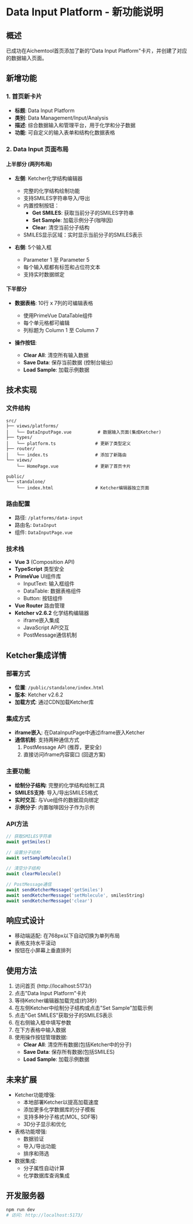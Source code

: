# Data Input Platform - 新功能说明

## 概述
已成功在Aichemtool首页添加了新的"Data Input Platform"卡片，并创建了对应的数据输入页面。

## 新增功能

### 1. 首页新卡片
- **标题**: Data Input Platform
- **类别**: Data Management/Input/Analysis
- **描述**: 综合数据输入和管理平台，用于化学和分子数据
- **功能**: 可自定义的输入表单和结构化数据表格

### 2. Data Input 页面布局

#### 上半部分 (两列布局)
- **左侧**: Ketcher化学结构编辑器
  - 完整的化学结构绘制功能
  - 支持SMILES字符串导入/导出
  - 内置控制按钮：
    - **Get SMILES**: 获取当前分子的SMILES字符串
    - **Set Sample**: 加载示例分子(咖啡因)
    - **Clear**: 清空当前分子结构
  - SMILES显示区域：实时显示当前分子的SMILES表示
  
- **右侧**: 5个输入框
  - Parameter 1 至 Parameter 5
  - 每个输入框都有标签和占位符文本
  - 支持实时数据绑定

#### 下半部分
- **数据表格**: 10行 x 7列的可编辑表格
  - 使用PrimeVue DataTable组件
  - 每个单元格都可编辑
  - 列标题为 Column 1 至 Column 7
  
- **操作按钮**:
  - **Clear All**: 清空所有输入数据
  - **Save Data**: 保存当前数据 (控制台输出)
  - **Load Sample**: 加载示例数据

## 技术实现

### 文件结构
```
src/
├── views/platforms/
│   └── DataInputPage.vue          # 数据输入页面(集成Ketcher)
├── types/
│   └── platform.ts               # 更新了类型定义
├── router/
│   └── index.ts                  # 添加了新路由
└── views/
    └── HomePage.vue              # 更新了首页卡片

public/
└── standalone/
    └── index.html                # Ketcher编辑器独立页面
```

### 路由配置
- 路径: `/platforms/data-input`
- 路由名: `DataInput`
- 组件: `DataInputPage.vue`

### 技术栈
- **Vue 3** (Composition API)
- **TypeScript** 类型安全
- **PrimeVue** UI组件库
  - InputText: 输入框组件
  - DataTable: 数据表格组件
  - Button: 按钮组件
- **Vue Router** 路由管理
- **Ketcher v2.6.2** 化学结构编辑器
  - iframe嵌入集成
  - JavaScript API交互
  - PostMessage通信机制

## Ketcher集成详情

### 部署方式
- **位置**: `/public/standalone/index.html`
- **版本**: Ketcher v2.6.2
- **加载方式**: 通过CDN加载Ketcher库

### 集成方式
- **iframe嵌入**: 在DataInputPage中通过iframe嵌入Ketcher
- **通信机制**: 支持两种通信方式
  1. PostMessage API (推荐，更安全)
  2. 直接访问iframe内容窗口 (回退方案)

### 主要功能
- **绘制分子结构**: 完整的化学结构绘制工具
- **SMILES支持**: 导入/导出SMILES格式
- **实时交互**: 与Vue组件的数据双向绑定
- **示例分子**: 内置咖啡因分子作为示例

### API方法
```javascript
// 获取SMILES字符串
await getSmiles()

// 设置分子结构
await setSampleMolecule()

// 清空分子结构  
await clearMolecule()

// PostMessage通信
await sendKetcherMessage('getSmiles')
await sendKetcherMessage('setMolecule', smilesString)
await sendKetcherMessage('clear')
```

## 响应式设计
- 移动端适配: 在768px以下自动切换为单列布局
- 表格支持水平滚动
- 按钮在小屏幕上垂直排列

## 使用方法
1. 访问首页 (http://localhost:5173/)
2. 点击"Data Input Platform"卡片
3. 等待Ketcher编辑器加载完成(约3秒)
4. 在左侧Ketcher中绘制分子结构或点击"Set Sample"加载示例
5. 点击"Get SMILES"获取分子的SMILES表示
6. 在右侧输入框中填写参数
7. 在下方表格中输入数据
8. 使用操作按钮管理数据:
   - **Clear All**: 清空所有数据(包括Ketcher中的分子)
   - **Save Data**: 保存所有数据(包括SMILES)
   - **Load Sample**: 加载示例数据

## 未来扩展
- Ketcher功能增强:
  - 本地部署Ketcher以提高加载速度
  - 添加更多化学数据库的分子模板
  - 支持多种分子格式(MOL, SDF等)
  - 3D分子显示和优化
- 表格功能增强:
  - 数据验证
  - 导入/导出功能
  - 排序和筛选
- 数据集成:
  - 分子属性自动计算
  - 化学数据库查询集成

## 开发服务器
```bash
npm run dev
# 访问: http://localhost:5173/
```
